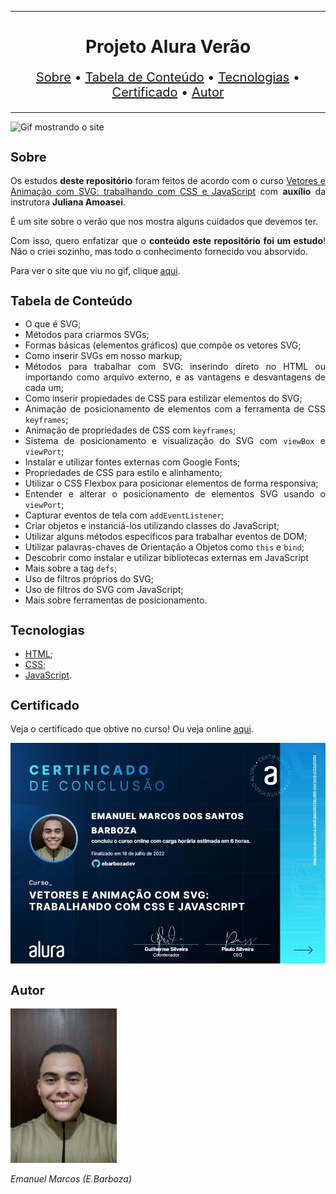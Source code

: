 <hr>

<main>
    <h1 align="center">Projeto Alura Verão</h1>
    <p align="center" style="font-size: 1.25rem;">
        <a href="#sobre">Sobre</a> •
        <a href="#tabela-de-conteudo">Tabela de Conteúdo</a> •
        <a href="#tecnologias">Tecnologias</a> •
        <a href="#certificado">Certificado</a> •
        <a href="#autor">Autor</a>
    </p>
</main>

<hr>

<img src="Alura-Verao.gif" title="Gif mostrando o site">

<section id="sobre">
    <h2 style="font-size: 1.25rem;">Sobre</h2>
    <p style="text-align: justify;">Os estudos <b>deste repositório</b> foram feitos de acordo com o curso <a href="https://cursos.alura.com.br/course/svg-css-animacao">Vetores e Animação com SVG: trabalhando com CSS e JavaScript</a> com <b>auxílio</b> da instrutora <b>Juliana Amoasei</b>.</p>
    <p style="text-align: justify;">É um site sobre o verão que nos mostra alguns cuidados que devemos ter.</p>
    <p style="text-align: justify;">Com isso, quero enfatizar que o <b>conteúdo este repositório foi um estudo</b>! Não o criei sozinho, mas todo o conhecimento fornecido vou absorvido.</p>
    <p style="text-align: justify;">Para ver o site que viu no gif, clique <a href="https://aluraverao.vercel.app/">aqui</a>.</p>
</section>

<section id="tabela-de-conteudo">
    <h2 style="font-size: 1.25rem;">Tabela de Conteúdo</h2>
    <ul style="text-align:"justify;"" align="justify">
        <li>O que é SVG;</li>
        <li>Métodos para criarmos SVGs;</li>
        <li>Formas básicas (elementos gráficos) que compõe os vetores SVG;</li>
        <li>Como inserir SVGs em nosso markup;</li>
        <li>Métodos para trabalhar com SVG: inserindo direto no HTML ou importando como arquivo externo, e as vantagens e desvantagens de cada um;</li>
        <li>Como inserir propiedades de CSS para estilizar elementos do SVG;</li>
        <li>Animação de posicionamento de elementos com a ferramenta de CSS <code>keyframes</code>;</li>
        <li>Animação de propriedades de CSS com <code>keyframes</code>;</li>
        <li>Sistema de posicionamento e visualização do SVG com <code>viewBox</code> e <code>viewPort</code>;</li>
        <li>Instalar e utilizar fontes externas com Google Fonts;</li>
        <li>Propriedades de CSS para estilo e alinhamento;</li>
        <li>Utilizar o CSS Flexbox para posicionar elementos de forma responsiva;</li>
        <li>Entender e alterar o posicionamento de elementos SVG usando o <code>viewPort</code>;</li>
        <li>Capturar eventos de tela com <code>addEventListener</code>;</li>
        <li>Criar objetos e instanciá-los utilizando classes do JavaScript;</li>
        <li>Utilizar alguns métodos específicos para trabalhar eventos de DOM;</li>
        <li>Utilizar palavras-chaves de Orientação a Objetos como <code>this</code> e <code>bind</code>;</li>
        <li>Descobrir como instalar e utilizar bibliotecas externas em JavaScript</li>
        <li>Mais sobre a tag <code>defs</code>;</li>
        <li>Uso de filtros próprios do SVG;</li>
        <li>Uso de filtros do SVG com JavaScript;</li>
        <li>Mais sobre ferramentas de posicionamento.</li>
    </ul>
</section>

<section id="tecnologias">
    <h2 style="font-size: 1.25rem;">Tecnologias</h2>
    <ul>
        <li><a href="https://developer.mozilla.org/pt-BR/docs/Web/HTML">HTML</a>;</li>
        <li><a href="https://developer.mozilla.org/pt-BR/docs/Web/CSS">CSS</a>;</li>
        <li><a href="https://www.javascript.com/">JavaScript</a>.</li>
    </ul>
</section>

<section id="certificado">
    <h2 style="font-size: 1.25rem;">Certificado</h2>
    <p style="text-align: justify;">Veja o certificado que obtive no curso! Ou veja online <a href="https://cursos.alura.com.br/certificate/d8fc753c-49f8-44cf-b418-4757c16f2f5d">aqui</a>.</p>
    <img src="Certificado de Conclusão Vetores e Animação com SVG trabalhando com CSS e JavaScript.jpg">
</section>

<section id="autor">
    <h2 style="font-size: 1.25rem;">Autor</h2>
    <img src="foto.jpg" width="170">
    <p style="text-align: justify;"><i>Emanuel Marcos (E.Barboza)<i></p>
</section>

